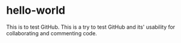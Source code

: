 # hello-world
This is to test GitHub.
This is a try to test GitHub and its' usability for collaborating and commenting code.
